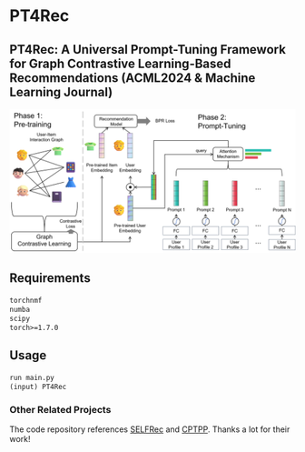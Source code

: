 # PT4Rec
## PT4Rec: A Universal Prompt-Tuning Framework for Graph Contrastive Learning-Based Recommendations (ACML2024 & Machine Learning Journal)
![image](https://github.com/Blank141/PT4Rec/blob/main/fig1_1.png)
## Requirements
```
torchnmf
numba
scipy
torch>=1.7.0
```

## Usage
```
run main.py
(input) PT4Rec
```

### Other Related Projects
The code repository references [SELFRec](https://github.com/Coder-Yu/SELFRec) and [CPTPP](https://github.com/Haoran-Young/CPTPP).
Thanks a lot for their work!
